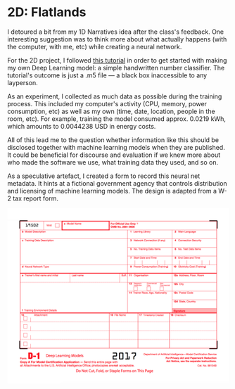 # 2D: Flatlands

I detoured a bit from my 1D Narratives idea after the class's feedback. One interesting suggestion was to think more about what actually happens (with the computer, with me, etc) while creating a neural network.

For the 2D project, I followed [this tutorial](https://elitedatascience.com/keras-tutorial-deep-learning-in-python) in order to get started with making my own Deep Learning model: a simple handwritten number classifier. The tutorial's outcome is just a .m5 file — a black box inaccessible to any layperson.

As an experiment, I collected as much data as possible during the training process. This included my computer's activity (CPU, memory, power consumption, etc) as well as my own (time, date, location, people in the room, etc). For example, training the model consumed approx. 0.0219 kWh, which amounts to 0.0044238 USD in energy costs.

All of this lead me to the question whether information like this should be disclosed together with machine learning models when they are published. It could be beneficial for discourse and evaluation if we knew more about who made the software we use, what training data they used, and so on.

As a speculative artefact, I created a form to record this neural net metadata. It hints at a fictional government agency that controls distribution and licensing of machine learning models. The design is adapted from a W-2 tax report form.

![form](img/2d-form.png)
